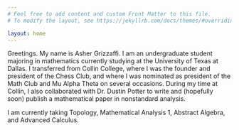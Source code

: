 ```yaml
---
# Feel free to add content and custom Front Matter to this file.
# To modify the layout, see https://jekyllrb.com/docs/themes/#overriding-theme-defaults

layout: home
---
```


Greetings. My name is Asher Grizzaffi. I am an undergraduate student majoring in mathematics currently studying at the University of Texas at Dallas. I transferred from Collin College, where I was the founder and president of the Chess Club, and where I was nominated as president of the Math Club and Mu Alpha Theta on several occasions. During my time at Collin, I also collaborated with Dr. Dustin Potter to write and (hopefully soon) publish a mathematical paper in nonstandard analysis. 


I am currently taking Topology, Mathematical Analysis 1, Abstract Algebra, and Advanced Calculus.